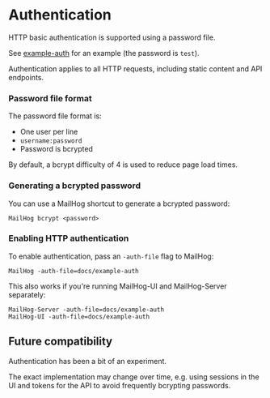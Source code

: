 Authentication
==============

HTTP basic authentication is supported using a password file.

See [example-auth](example-auth) for an example (the password is `test`).

Authentication applies to all HTTP requests, including static content
and API endpoints.

### Password file format

The password file format is:

* One user per line
* `username:password`
* Password is bcrypted

By default, a bcrypt difficulty of 4 is used to reduce page load times.

### Generating a bcrypted password

You can use a MailHog shortcut to generate a bcrypted password:

    MailHog bcrypt <password>

### Enabling HTTP authentication

To enable authentication, pass an `-auth-file` flag to MailHog:

    MailHog -auth-file=docs/example-auth

This also works if you're running MailHog-UI and MailHog-Server separately:

    MailHog-Server -auth-file=docs/example-auth
    MailHog-UI -auth-file=docs/example-auth

## Future compatibility

Authentication has been a bit of an experiment.

The exact implementation may change over time, e.g. using sessions in the UI
and tokens for the API to avoid frequently bcrypting passwords.
